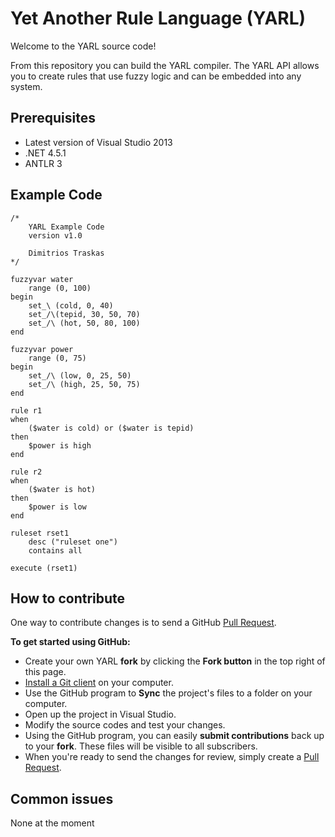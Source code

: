 Yet Another Rule Language (YARL)
================================

Welcome to the YARL source code! 

From this repository you can build the YARL compiler. The YARL API allows you to create rules that use fuzzy logic and can be embedded into any system.

Prerequisites
--------------
- Latest version of Visual Studio 2013
- .NET 4.5.1
- ANTLR 3


Example Code
------------
```
/*
	YARL Example Code
	version v1.0

	Dimitrios Traskas
*/

fuzzyvar water	
	range (0, 100)		
begin
	set_\ (cold, 0, 40)
	set_/\(tepid, 30, 50, 70)	
	set_/\ (hot, 50, 80, 100)
end

fuzzyvar power
	range (0, 75)	
begin
	set_/\ (low, 0, 25, 50)
	set_/\ (high, 25, 50, 75)
end

rule r1
when 
	($water is cold) or ($water is tepid)
then 
	$power is high
end

rule r2	
when 
	($water is hot)
then 
	$power is low
end

ruleset rset1 
	desc ("ruleset one")
	contains all

execute (rset1)
```

How to contribute
-----------------

One way to contribute changes is to send a GitHub [Pull Request](https://help.github.com/articles/using-pull-requests).

**To get started using GitHub:**

- Create your own YARL **fork** by clicking the __Fork button__ in the top right of this page.
- [Install a Git client](http://help.github.com/articles/set-up-git) on your computer.
- Use the GitHub program to **Sync** the project's files to a folder on your computer.
- Open up the project in Visual Studio.
- Modify the source codes and test your changes.
- Using the GitHub program, you can easily **submit contributions** back up to your **fork**.  These files will be visible to all subscribers.
- When you're ready to send the changes for review, simply create a [Pull Request](https://help.github.com/articles/using-pull-requests).

Common issues
-------------

None at the moment
